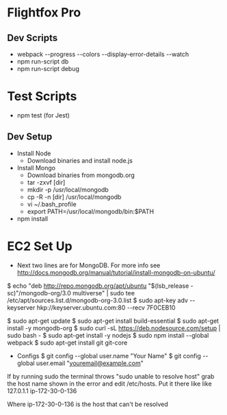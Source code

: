 # Flightfox Pro

## Dev Scripts

* webpack --progress --colors --display-error-details --watch
* npm run-script db
* npm run-script debug

# Test Scripts

* npm test (for Jest)

## Dev Setup

* Install Node
    - Download binaries and install node.js
* Install Mongo
    - Download binaries from mongodb.org
    - tar -zxvf [dir]
    - mkdir -p /usr/local/mongodb
    - cp -R -n [dir] /usr/local/mongodb
    - vi ~/.bash_profile
    - export PATH=/usr/local/mongodb/bin:$PATH
* npm install


# EC2 Set Up

* Next two lines are for MongoDB. For more info see http://docs.mongodb.org/manual/tutorial/install-mongodb-on-ubuntu/

$ echo "deb http://repo.mongodb.org/apt/ubuntu "$(lsb_release -sc)"/mongodb-org/3.0 multiverse" | sudo tee /etc/apt/sources.list.d/mongodb-org-3.0.list
$ sudo apt-key adv --keyserver hkp://keyserver.ubuntu.com:80 --recv 7F0CEB10

$ sudo apt-get update
$ sudo apt-get install build-essential
$ sudo apt-get install -y mongodb-org
$ sudo curl -sL https://deb.nodesource.com/setup | sudo bash -
$ sudo apt-get install -y nodejs
$ sudo npm install --global webpack
$ sudo apt-get install git git-core

* Configs
$ git config --global user.name "Your Name"
$ git config --global user.email "youremail@example.com"

If by running sudo the terminal throws "sudo unable to resolve host" grab the host name shown in the error
and  edit /etc/hosts. Put it there like like
    127.0.1.1 ip-172-30-0-136

Where ip-172-30-0-136 is the host that can't be resolved
